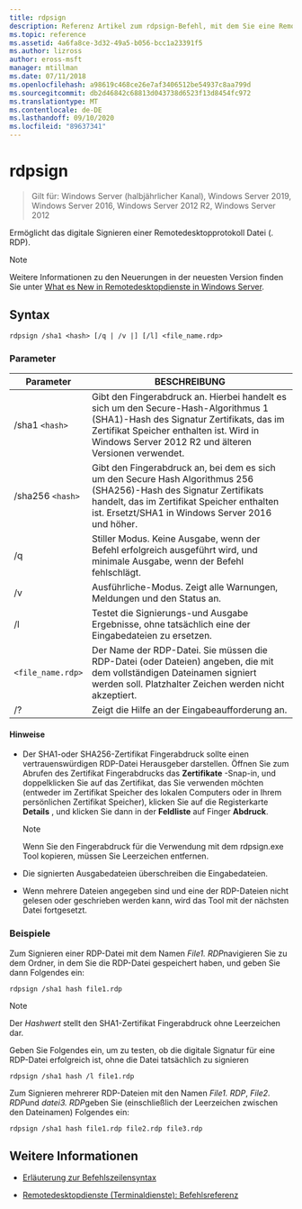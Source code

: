 ```yaml
---
title: rdpsign
description: Referenz Artikel zum rdpsign-Befehl, mit dem Sie eine Remotedesktopprotokoll Datei (. RDP) digital signieren können.
ms.topic: reference
ms.assetid: 4a6fa8ce-3d32-49a5-b056-bcc1a23391f5
ms.author: lizross
author: eross-msft
manager: mtillman
ms.date: 07/11/2018
ms.openlocfilehash: a98619c468ce26e7af3406512be54937c8aa799d
ms.sourcegitcommit: db2d46842c68813d043738d6523f13d8454fc972
ms.translationtype: MT
ms.contentlocale: de-DE
ms.lasthandoff: 09/10/2020
ms.locfileid: "89637341"
---
```

# <a name="rdpsign"></a>rdpsign

> Gilt für: Windows Server (halbjährlicher Kanal), Windows Server 2019, Windows Server 2016, Windows Server 2012 R2, Windows Server 2012

Ermöglicht das digitale Signieren einer Remotedesktopprotokoll Datei (. RDP).

> [!NOTE]
> Weitere Informationen zu den Neuerungen in der neuesten Version finden Sie unter [What es New in Remotedesktopdienste in Windows Server](/previous-versions/windows/it-pro/windows-server-2012-r2-and-2012/dn283323(v=ws.11)).

## <a name="syntax"></a>Syntax

```
rdpsign /sha1 <hash> [/q | /v |] [/l] <file_name.rdp>
```

### <a name="parameters"></a>Parameter

| Parameter | BESCHREIBUNG |
|--|--|
| /sha1 `<hash>` | Gibt den Fingerabdruck an. Hierbei handelt es sich um den Secure-Hash-Algorithmus 1 (SHA1)-Hash des Signatur Zertifikats, das im Zertifikat Speicher enthalten ist. Wird in Windows Server 2012 R2 und älteren Versionen verwendet. |
| /sha256 `<hash>` | Gibt den Fingerabdruck an, bei dem es sich um den Secure Hash Algorithmus 256 (SHA256)-Hash des Signatur Zertifikats handelt, das im Zertifikat Speicher enthalten ist. Ersetzt/SHA1 in Windows Server 2016 und höher. |
| /q | Stiller Modus. Keine Ausgabe, wenn der Befehl erfolgreich ausgeführt wird, und minimale Ausgabe, wenn der Befehl fehlschlägt. |
| /v | Ausführliche-Modus. Zeigt alle Warnungen, Meldungen und den Status an. |
| /l | Testet die Signierungs-und Ausgabe Ergebnisse, ohne tatsächlich eine der Eingabedateien zu ersetzen. |
| `<file_name.rdp>` | Der Name der RDP-Datei. Sie müssen die RDP-Datei (oder Dateien) angeben, die mit dem vollständigen Dateinamen signiert werden soll. Platzhalter Zeichen werden nicht akzeptiert. |
| /? | Zeigt die Hilfe an der Eingabeaufforderung an. |

#### <a name="remarks"></a>Hinweise

- Der SHA1-oder SHA256-Zertifikat Fingerabdruck sollte einen vertrauenswürdigen RDP-Datei Herausgeber darstellen. Öffnen Sie zum Abrufen des Zertifikat Fingerabdrucks das **Zertifikate** -Snap-in, und doppelklicken Sie auf das Zertifikat, das Sie verwenden möchten (entweder im Zertifikat Speicher des lokalen Computers oder in Ihrem persönlichen Zertifikat Speicher), klicken Sie auf die Registerkarte **Details** , und klicken Sie dann in der **Feldliste** auf Finger **Abdruck**.

    > [!NOTE]
    > Wenn Sie den Fingerabdruck für die Verwendung mit dem rdpsign.exe Tool kopieren, müssen Sie Leerzeichen entfernen.

- Die signierten Ausgabedateien überschreiben die Eingabedateien.

- Wenn mehrere Dateien angegeben sind und eine der RDP-Dateien nicht gelesen oder geschrieben werden kann, wird das Tool mit der nächsten Datei fortgesetzt.

### <a name="examples"></a>Beispiele

Zum Signieren einer RDP-Datei mit dem Namen *File1. RDP*navigieren Sie zu dem Ordner, in dem Sie die RDP-Datei gespeichert haben, und geben Sie dann Folgendes ein:

```
rdpsign /sha1 hash file1.rdp
```

> [!NOTE]
> Der *Hashwert* stellt den SHA1-Zertifikat Fingerabdruck ohne Leerzeichen dar.

Geben Sie Folgendes ein, um zu testen, ob die digitale Signatur für eine RDP-Datei erfolgreich ist, ohne die Datei tatsächlich zu signieren

```
rdpsign /sha1 hash /l file1.rdp
```

Zum Signieren mehrerer RDP-Dateien mit den Namen *File1. RDP*, *File2. RDP*und *datei3. RDP*geben Sie (einschließlich der Leerzeichen zwischen den Dateinamen) Folgendes ein:

```
rdpsign /sha1 hash file1.rdp file2.rdp file3.rdp
```

## <a name="see-also"></a>Weitere Informationen

- [Erläuterung zur Befehlszeilensyntax](command-line-syntax-key.md)

- [Remotedesktopdienste (Terminaldienste): Befehlsreferenz](remote-desktop-services-terminal-services-command-reference.md)
